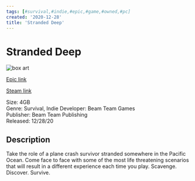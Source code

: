 ```yaml
---
tags: [#survival,#indie,#epic,#game,#owned,#pc]
created: '2020-12-28'
title: 'Stranded Deep'
---
```

# Stranded Deep

![box art](https://cdn1.epicgames.com/salesEvent/salesEvent/EGS_StrandedDeep_BeamTeamGames_S1_2560x1440-5011dfe67d355a332f3b50472fa69955?h=270&amp;resize=1&amp;w=480)

[Epic link](https://www.epicgames.com/store/en-US/p/stranded-deep)

[Steam link](https://store.steampowered.com/app/313120/Stranded_Deep/?snr=1_7_7_151_150_1)

Size: 4GB  
Genre: Survival, Indie
Developer: Beam Team Games  
Publisher: Beam Team Publishing  
Released: 12/28/20  

## Description

Take the role of a plane crash survivor stranded somewhere in the Pacific Ocean. Come face to face with some of the most life threatening scenarios that will result in a different experience each time you play. Scavenge. Discover. Survive.
